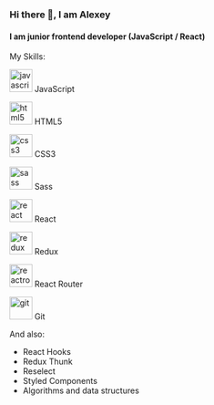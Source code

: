 <!--
**akabikov/akabikov** is a ✨ _special_ ✨ repository because its `README.md` (this file) appears on your GitHub profile.
-->

### Hi there 👋, I am Alexey
#### I am junior frontend developer (JavaScript / React)


My Skills:

<img src='https://cdn.jsdelivr.net/npm/simple-icons@3.0.1/icons/javascript.svg' alt='javascript' height='40'> JavaScript

<img src='https://cdn.jsdelivr.net/npm/simple-icons@3.0.1/icons/html5.svg' alt='html5' height='40'> HTML5

<img src='https://cdn.jsdelivr.net/npm/simple-icons@3.0.1/icons/css3.svg' alt='css3' height='40'> CSS3

<img src='https://cdn.jsdelivr.net/npm/simple-icons@3.0.1/icons/sass.svg' alt='sass' height='40'> Sass

<img src='https://cdn.jsdelivr.net/npm/simple-icons@3.0.1/icons/react.svg' alt='react' height='40'> React

<img src='https://cdn.jsdelivr.net/npm/simple-icons@3.0.1/icons/redux.svg' alt='redux' height='40'> Redux

<img src='https://cdn.jsdelivr.net/npm/simple-icons@3.0.1/icons/reactrouter.svg' alt='reactrouter' height='40'> React Router

<img src='https://cdn.jsdelivr.net/npm/simple-icons@3.0.1/icons/git.svg' alt='git' height='40'> Git

And also:
- React Hooks
- Redux Thunk
- Reselect
- Styled Components
- Algorithms and data structures
